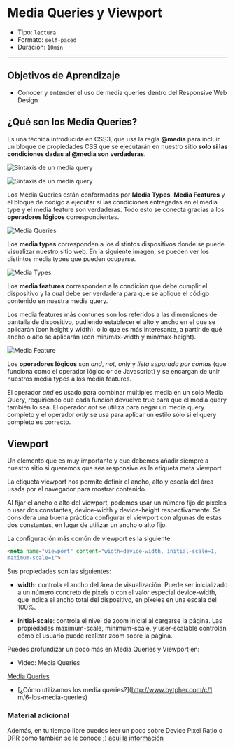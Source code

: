 # Media Queries y Viewport

- Tipo: `lectura`
- Formato: `self-paced`
- Duración: `10min`

***

## Objetivos de Aprendizaje

- Conocer y entender el uso de media queries dentro del Responsive Web Design

## ¿Qué son los Media Queries?

Es una técnica introducida en CSS3, que usa la regla **@media** para incluir un
bloque de propiedades CSS que se ejecutarán en nuestro sitio **solo si las
condiciones dadas al @media son verdaderas**.

![Sintaxis de un media query](http://ptgmedia.pearsoncmg.com/images/chap4_9780321888938/elementLinks/0429b.jpg)

![Sintaxis de un media query](http://ptgmedia.pearsoncmg.com/images/chap4_9780321888938/elementLinks/0429b.jpg "Sintaxis de un media query")


Los Media Queries están conformadas por **Media Types**, **Media Features**
y el bloque de código a ejecutar si las condiciones entregadas en el media
type y el media feature son verdaderas. Todo esto se conecta gracias a los 
**operadores lógicos** correspondientes.


![Media Queries](https://internetingishard.com/html-and-css/responsive-design/media-query-terms-137d06.png)

Los **media types** corresponden a los distintos dispositivos donde se puede
visualizar nuestro sitio web. En la siguiente imagen, se pueden ver los
distintos media types que pueden ocuparse.

![Media Types](https://cdn-images-1.medium.com/max/800/1*5hk74pisbfEcsujBYEa1Mw.png)

Los **media features** corresponden a la condición que debe cumplir el
dispositivo y la cual debe ser verdadera para que se aplique el código contenido
en nuestra media query.

Los media features más comunes son los referidos a las dimensiones de pantalla de 
dispositivo, pudiendo establecer el alto y ancho en el que se aplicarán (con height 
y width), o lo que es más interesante, a partir de qué ancho o alto se aplicarán 
(con min/max-width y min/max-height).

![Media Feature](https://github.com/Laboratoria/curricula-js/blob/40a7995144b1a8e93887180484ae5a1d882fb435/04-social-network/00-rwd/02-media-queries/media_feature.png?raw=true)

Los **operadores lógicos** son *and*, *not*, *only* y *lista separada por comas*
(que funciona como el operador lógico or de Javascript) y se encargan de unir
nuestros media types a los media features.

El operador *and* es usado para combinar múltiples media en un solo Media Query,
requiriendo que cada función devuelve true para que el media query también lo
sea. El operador *not* se utiliza para negar un media query completo y el
operador *only* se usa para aplicar un estilo sólo si el query completo es
correcto.

## Viewport

Un elemento que es muy importante y que debemos añadir siempre a nuestro sitio
si queremos que sea responsive es la etiqueta meta viewport.

La etiqueta viewport nos permite definir el ancho, alto y escala del área usada
por el navegador para mostrar contenido.

Al fijar el ancho o alto del viewport, podemos usar un número fijo de píxeles o
usar dos constantes, device-width y device-height respectivamente. Se considera
una buena práctica configurar el viewport con algunas de estas dos constantes,
en lugar de utilizar un ancho o alto fijo.

La configuración más común de viewport es la siguiente:

```html
<meta name="viewport" content="width=device-width, initial-scale=1,
maximum-scale=1">
```

Sus propiedades son las siguientes:

- **width**: controla el ancho del área de visualización. Puede ser inicializado
  a un número concreto de pixels o con el valor especial device-width, que
  indica el ancho total del dispositivo, en píxeles en una escala del 100%.

- **initial-scale**: controla el nivel de zoom inicial al cargarse la página.
  Las propiedades maximum-scale, minimum-scale, y user-scalable controlan cómo
  el usuario puede realizar zoom sobre la página.

Puedes profundizar un poco más en Media Queries y Viewport en:

- Video: Media Queries

[Media Queries](https://www.youtube.com/watch?v=VWL7I71pU2A)

- [¿Cómo utilizamos los media queries?](http://www.bytpher.com/c/1
m/6-los-media-queries)

### Material adicional
Además, en tu tiempo libre puedes leer un poco sobre Device Pixel Ratio o 
DPR cómo también se le conoce ;) [aquí la información](https://binaria.com/blog/device-pixel-ratio-consejos-para-desarrolladores/)

